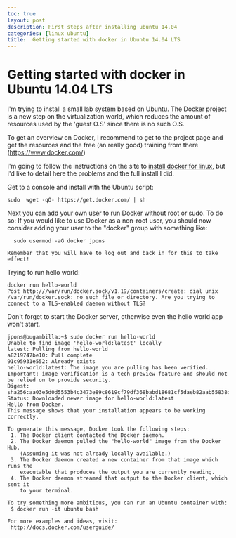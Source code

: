 ```yaml
---
toc: true
layout: post
description: First steps after installing ubuntu 14.04
categories: [linux ubuntu]
title:  Getting started with docker in Ubuntu 14.04 LTS
---
```


# Getting started with docker in Ubuntu 14.04 LTS

I'm trying to install a small lab system based on Ubuntu. The Docker project is a new step on the virtualization world, which reduces the amount of resources used by the 'guest O.S' since there is no such O.S.

To get an overview on Docker, I recommend to get to the project page and get the resources and the free (an really good) training from there (<a href="https://www.docker.com/" target="_blank">https://www.docker.com/</a>)

I'm going to follow the instructions on the site to [install docker for linux](http://docs.docker.com/linux/step_one/), but I'd like to detail here the problems and the full install I did.

Get to a console and install with the Ubuntu script:

 
```shell
sudo  wget -qO- https://get.docker.com/ | sh
```

 Next you can add your own user to run Docker without root or sudo.
To do so:
If you would like to use Docker as a non-root user, you should now consider adding your user to the "docker" group with something like:

```shell
  sudo usermod -aG docker jpons

Remember that you will have to log out and back in for this to take effect!
```

Trying to run hello world:

```shell
docker run hello-world
Post http:///var/run/docker.sock/v1.19/containers/create: dial unix /var/run/docker.sock: no such file or directory. Are you trying to connect to a TLS-enabled daemon without TLS?
```

Don't forget to start the Docker server, otherwise even the hello world app won't start.
 
```shell
jpons@bugambilla:~$ sudo docker run hello-world
Unable to find image 'hello-world:latest' locally
latest: Pulling from hello-world
a8219747be10: Pull complete 
91c95931e552: Already exists 
hello-world:latest: The image you are pulling has been verified. Important: image verification is a tech preview feature and should not be relied on to provide security.
Digest: sha256:aa03e5d0d5553b4c3473e89c8619cf79df368babd18681cf5daeb82aab55838d
Status: Downloaded newer image for hello-world:latest
Hello from Docker.
This message shows that your installation appears to be working correctly.

To generate this message, Docker took the following steps:
 1. The Docker client contacted the Docker daemon.
 2. The Docker daemon pulled the "hello-world" image from the Docker Hub.
    (Assuming it was not already locally available.)
 3. The Docker daemon created a new container from that image which runs the
    executable that produces the output you are currently reading.
 4. The Docker daemon streamed that output to the Docker client, which sent it
    to your terminal.

To try something more ambitious, you can run an Ubuntu container with:
 $ docker run -it ubuntu bash

For more examples and ideas, visit:
 http://docs.docker.com/userguide/
```

 



